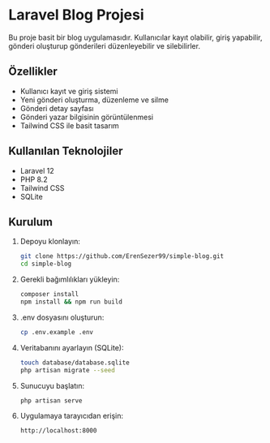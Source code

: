 # Laravel Blog Projesi

Bu proje basit bir blog uygulamasıdır. Kullanıcılar kayıt olabilir, giriş yapabilir, gönderi oluşturup gönderileri düzenleyebilir ve silebilirler.

## Özellikler
- Kullanıcı kayıt ve giriş sistemi
- Yeni gönderi oluşturma, düzenleme ve silme
- Gönderi detay sayfası
- Gönderi yazar bilgisinin görüntülenmesi
- Tailwind CSS ile basit tasarım

## Kullanılan Teknolojiler
- Laravel 12
- PHP 8.2
- Tailwind CSS
- SQLite

## Kurulum
1. Depoyu klonlayın:
   ```bash
   git clone https://github.com/ErenSezer99/simple-blog.git
   cd simple-blog

2. Gerekli bağımlılıkları yükleyin:
   ```bash
   composer install
   npm install && npm run build

3. .env dosyasını oluşturun:
   ```bash
   cp .env.example .env

4. Veritabanını ayarlayın (SQLite):
   ```bash
   touch database/database.sqlite
   php artisan migrate --seed

5. Sunucuyu başlatın:
   ```bash
   php artisan serve

6. Uygulamaya tarayıcıdan erişin:
   ```bash
   http://localhost:8000
   
   
